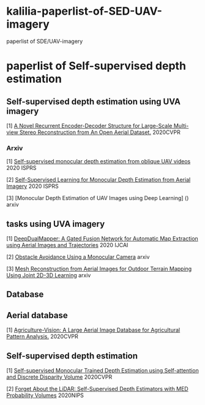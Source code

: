 # kalilia-paperlist-of-SED-UAV-imagery
paperlist of SDE/UAV-imagery
# paperlist of Self-supervised depth estimation
## Self-supervised depth estimation using UVA imagery
[1]  [A Novel Recurrent Encoder-Decoder Structure for Large-Scale Multi-view Stereo Reconstruction from An Open Aerial Dataset.](https://openaccess.thecvf.com/content_CVPR_2020/papers/Liu_A_Novel_Recurrent_Encoder-Decoder_Structure_for_Large-Scale_Multi-View_Stereo_Reconstruction_CVPR_2020_paper.pdf) 2020CVPR

### Arxiv
[1] [Self-supervised monocular depth estimation from oblique UAV videos](https://arxiv.org/ftp/arxiv/papers/2012/2012.10704.pdf) 2020 ISPRS

[2] [Self-Supervised Learning for Monocular Depth Estimation from Aerial Imagery](https://arxiv.org/pdf/2008.07246.pdf) 2020 ISPRS

[3] [Monocular Depth Estimation of UAV Images using Deep Learning] () arxiv

## tasks using UVA imagery
[1] [DeepDualMapper: A Gated Fusion Network for Automatic Map Extraction using Aerial Images and Trajectories](https://arxiv.org/pdf/2002.06832.pdf) 2020 IJCAI

[2] [Obstacle Avoidance Using a Monocular Camera](https://arxiv.org/pdf/2012.01608.pdf) arxiv

[3] [Mesh Reconstruction from Aerial Images for Outdoor Terrain Mapping Using Joint 2D-3D Learning](https://arxiv.org/pdf/2101.01844.pdf) arxiv
## Database

## Aerial database
[1] [Agriculture-Vision: A Large Aerial Image Database for Agricultural Pattern Analysis.](https://openaccess.thecvf.com/content_CVPR_2020/papers/Chiu_Agriculture-Vision_A_Large_Aerial_Image_Database_for_Agricultural_Pattern_Analysis_CVPR_2020_paper.pdf) 2020CVPR

## Self-supervised depth estimation
[1] [Self-supervised Monocular Trained Depth Estimation using Self-attention and Discrete Disparity Volume](https://openaccess.thecvf.com/content_CVPR_2020/papers/Johnston_Self-Supervised_Monocular_Trained_Depth_Estimation_Using_Self-Attention_and_Discrete_Disparity_CVPR_2020_paper.pdf) 2020CVPR

[2] [Forget About the LiDAR: Self-Supervised Depth Estimators with MED Probability Volumes](https://arxiv.org/pdf/2008.03633.pdf) 2020NIPS
